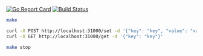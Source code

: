 [![Go Report Card](https://goreportcard.com/badge/github.com/romanyx/integral_db)](https://goreportcard.com/report/github.com/romanyx/integral_db)
[![Build Status](https://travis-ci.org/romanyx/integral_db.svg?branch=master)](https://travis-ci.org/romanyx/integral_db)

``` sh
make

curl -X POST http://localhost:31000/set -d '{"key": "key", "value": "value"}'
curl -X GET http://localhost:31000/get -d '{"key": "key"}'

make stop
```
